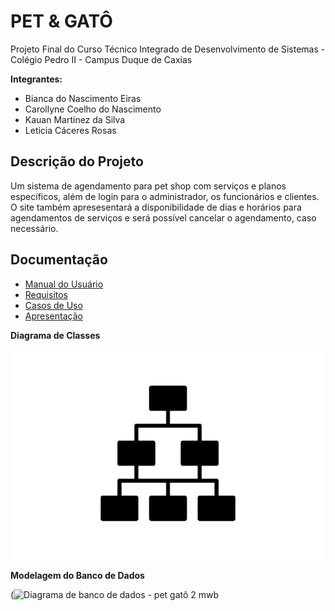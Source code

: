 # PET & GATÔ

Projeto Final do Curso Técnico Integrado de Desenvolvimento de Sistemas - Colégio Pedro II - Campus Duque de Caxias

**Integrantes:**
 - Bianca do Nascimento Eiras 
 - Carollyne Coelho do Nascimento 
 - Kauan Martinez da Silva
 - Leticia Cáceres Rosas

 ## Descrição do Projeto

  Um sistema de agendamento para pet shop com serviços e planos específicos, além de login para o administrador, os funcionários e clientes. O site também apresesentará a disponibilidade de dias e horários para agendamentos de serviços e será possível cancelar o agendamento, caso necessário.
  
## Documentação

- [Manual do Usuário](manual.md)
- [Requisitos](requisitos.md)
- [Casos de Uso](casos-de-uso.md)
- [Apresentação](apresentacao.pdf)

**Diagrama de Classes**

![Diagrama de Banco de Dados](diagrama-exemplo.png)

**Modelagem do Banco de Dados**

(![Diagrama de banco de dados - pet gatô 2 mwb](https://user-images.githubusercontent.com/95979551/192399833-90039529-f351-4285-9cf3-a2cf04878916.png)

